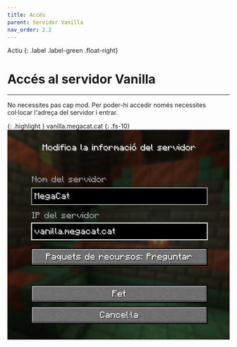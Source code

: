 ```yaml
---
title: Accés
parent: Servidor Vanilla
nav_order: 2.2
---
```


Actiu 
{: .label .label-green .float-right}
# Accés al servidor Vanilla

---
No necessites pas cap mod. Per poder-hi accedir només necessites col·locar l'adreça del servidor i entrar.

{: .highlight }
    vanilla.megacat.cat
{: .fs-10}
![](entrada_servidor.png)
